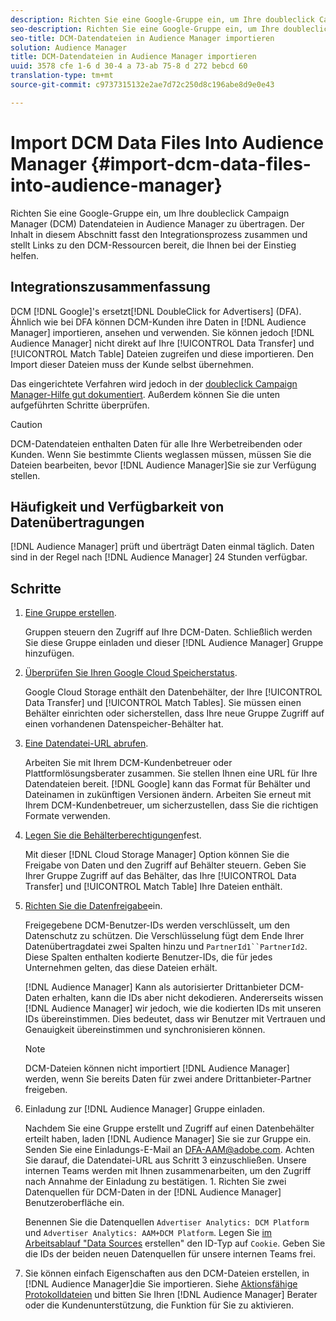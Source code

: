 ```yaml
---
description: Richten Sie eine Google-Gruppe ein, um Ihre doubleclick Campaign Manager (DCM) Datendateien in Audience Manager zu übertragen. Der Inhalt in diesem Abschnitt fasst den Integrationsprozess zusammen und stellt Links zu den DCM-Ressourcen bereit, die Ihnen bei der Einstieg helfen.
seo-description: Richten Sie eine Google-Gruppe ein, um Ihre doubleclick Campaign Manager (DCM) Datendateien in Audience Manager zu übertragen. Der Inhalt in diesem Abschnitt fasst den Integrationsprozess zusammen und stellt Links zu den DCM-Ressourcen bereit, die Ihnen bei der Einstieg helfen.
seo-title: DCM-Datendateien in Audience Manager importieren
solution: Audience Manager
title: DCM-Datendateien in Audience Manager importieren
uuid: 3578 cfe 1-6 d 30-4 a 73-ab 75-8 d 272 bebcd 60
translation-type: tm+mt
source-git-commit: c9737315132e2ae7d72c250d8c196abe8d9e0e43

---
```



# Import DCM Data Files Into Audience Manager {#import-dcm-data-files-into-audience-manager}

Richten Sie eine Google-Gruppe ein, um Ihre doubleclick Campaign Manager (DCM) Datendateien in Audience Manager zu übertragen. Der Inhalt in diesem Abschnitt fasst den Integrationsprozess zusammen und stellt Links zu den DCM-Ressourcen bereit, die Ihnen bei der Einstieg helfen.

## Integrationszusammenfassung

DCM [!DNL Google]&#39;s ersetzt[!DNL DoubleClick for Advertisers] (DFA). Ähnlich wie bei DFA können DCM-Kunden ihre Daten in [!DNL Audience Manager] importieren, ansehen und verwenden. Sie können jedoch [!DNL Audience Manager] nicht direkt auf Ihre [!UICONTROL Data Transfer] und [!UICONTROL Match Table] Dateien zugreifen und diese importieren. Den Import dieser Dateien muss der Kunde selbst übernehmen.

Das eingerichtete Verfahren wird jedoch in der [doubleclick Campaign Manager-Hilfe gut dokumentiert](https://support.google.com/dcm/partner/answer/2941575?hl=en&ref_topic=6107456). Außerdem können Sie die unten aufgeführten Schritte überprüfen.

>[!CAUTION]
>
>DCM-Datendateien enthalten Daten für alle Ihre Werbetreibenden oder Kunden. Wenn Sie bestimmte Clients weglassen müssen, müssen Sie die Dateien bearbeiten, bevor [!DNL Audience Manager]Sie sie zur Verfügung stellen.

## Häufigkeit und Verfügbarkeit von Datenübertragungen

[!DNL Audience Manager] prüft und überträgt Daten einmal täglich. Daten sind in der Regel nach [!DNL Audience Manager] 24 Stunden verfügbar.

## Schritte

1. [Eine Gruppe erstellen](https://support.google.com/dcm/partner/answer/3370419?hl=en&ref_topic=6107456).

   Gruppen steuern den Zugriff auf Ihre DCM-Daten. Schließlich werden Sie diese Gruppe einladen und dieser [!DNL Audience Manager] Gruppe hinzufügen.

1. [Überprüfen Sie Ihren Google Cloud Speicherstatus](https://support.google.com/dcm/partner/answer/3370481?hl=en&ref_topic=6107456).

   Google Cloud Storage enthält den Datenbehälter, der Ihre [!UICONTROL Data Transfer] und [!UICONTROL Match Tables]. Sie müssen einen Behälter einrichten oder sicherstellen, dass Ihre neue Gruppe Zugriff auf einen vorhandenen Datenspeicher-Behälter hat.

1. [Eine Datendatei-URL abrufen](https://support.google.com/dcm/partner/answer/3370482?hl=en&ref_topic=6107456).

   Arbeiten Sie mit Ihrem DCM-Kundenbetreuer oder Plattformlösungsberater zusammen. Sie stellen Ihnen eine URL für Ihre Datendateien bereit. [!DNL Google] kann das Format für Behälter und Dateinamen in zukünftigen Versionen ändern. Arbeiten Sie erneut mit Ihrem DCM-Kundenbetreuer, um sicherzustellen, dass Sie die richtigen Formate verwenden.

1. [Legen Sie die Behälterberechtigungen](https://cloud.google.com/storage/docs/cloud-console?csw=1#_bucketpermission)fest.

   Mit dieser [!DNL Cloud Storage Manager] Option können Sie die Freigabe von Daten und den Zugriff auf Behälter steuern. Geben Sie Ihrer Gruppe Zugriff auf das Behälter, das Ihre [!UICONTROL Data Transfer] und [!UICONTROL Match Table] Ihre Dateien enthält.

1. [Richten Sie die Datenfreigabe](https://support.google.com/dcm/partner/answer/6206106?hl=en)ein.

   Freigegebene DCM-Benutzer-IDs werden verschlüsselt, um den Datenschutz zu schützen. Die Verschlüsselung fügt dem Ende Ihrer Datenübertragdatei zwei Spalten hinzu und `PartnerId1``PartnerId2`. Diese Spalten enthalten kodierte Benutzer-IDs, die für jedes Unternehmen gelten, das diese Dateien erhält.

   [!DNL Audience Manager] Kann als autorisierter Drittanbieter DCM-Daten erhalten, kann die IDs aber nicht dekodieren. Andererseits wissen [!DNL Audience Manager] wir jedoch, wie die kodierten IDs mit unseren IDs übereinstimmen. Dies bedeutet, dass wir Benutzer mit Vertrauen und Genauigkeit übereinstimmen und synchronisieren können.

   >[!NOTE]
   >DCM-Dateien können nicht importiert [!DNL Audience Manager] werden, wenn Sie bereits Daten für zwei andere Drittanbieter-Partner freigeben.

1. Einladung zur [!DNL Audience Manager] Gruppe einladen.

   Nachdem Sie eine Gruppe erstellt und Zugriff auf einen Datenbehälter erteilt haben, laden [!DNL Audience Manager] Sie sie zur Gruppe ein. Senden Sie eine Einladungs-E-Mail an DFA-AAM@adobe.com. Achten Sie darauf, die Datendatei-URL aus Schritt 3 einzuschließen. Unsere internen Teams werden mit Ihnen zusammenarbeiten, um den Zugriff nach Annahme der Einladung zu bestätigen. 1. Richten Sie zwei Datenquellen für DCM-Daten in der [!DNL Audience Manager] Benutzeroberfläche ein.

   Benennen Sie die Datenquellen `Advertiser Analytics: DCM Platform` und `Advertiser Analytics: AAM+DCM Platform`. Legen Sie [im Arbeitsablauf &quot;Data Sources](../../../features/manage-datasources.md#create-data-source) erstellen&quot; den ID-Typ auf `Cookie`. Geben Sie die IDs der beiden neuen Datenquellen für unsere internen Teams frei.

1. Sie können einfach Eigenschaften aus den DCM-Dateien erstellen, in [!DNL Audience Manager]die Sie importieren. Siehe [Aktionsfähige Protokolldateien](../../../integration/media-data-integration/actionable-log-files.md) und bitten Sie Ihren [!DNL Audience Manager] Berater oder die Kundenunterstützung, die Funktion für Sie zu aktivieren.
